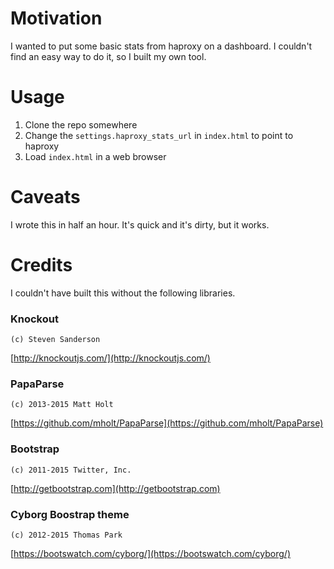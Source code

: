 # Motivation

I wanted to put some basic stats from haproxy on a dashboard. I couldn't find
an easy way to do it, so I built my own tool.

# Usage

1. Clone the repo somewhere
2. Change the `settings.haproxy_stats_url` in `index.html` to point to haproxy
3. Load `index.html` in a web browser

# Caveats

I wrote this in half an hour. It's quick and it's dirty, but it works.

# Credits

I couldn't have built this without the following libraries.

### Knockout

`(c) Steven Sanderson`

[http://knockoutjs.com/](http://knockoutjs.com/)

### PapaParse

`(c) 2013-2015 Matt Holt`

[https://github.com/mholt/PapaParse](https://github.com/mholt/PapaParse)

### Bootstrap

`(c) 2011-2015 Twitter, Inc.`

[http://getbootstrap.com](http://getbootstrap.com)

### Cyborg Boostrap theme

`(c) 2012-2015 Thomas Park`

[https://bootswatch.com/cyborg/](https://bootswatch.com/cyborg/)
